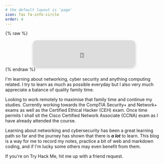 ```yaml
---
# the default layout is 'page'
icon: fas fa-info-circle
order: 4
---
```


{% raw %}
<div style="text-align: center;">
  <iframe
    src="https://tryhackme.com/api/v2/badges/public-profile?userPublicId=2634564"
    width="327"
    height="84"
    frameborder="0"
    scrolling="no"
    style="
      border-radius: 12px;
      box-shadow: 0px 4px 8px rgba(0, 0, 0, 0.2);
      background-color: transparent;
    "
  >
  </iframe>
</div>
{% endraw %}

I'm learning about networking, cyber security and anything computing related. I
try to learn as much as possible everyday but I also very much appreciate a
balance of quality family time. 

Looking to work remotely to maximise that family time and continue my studies.
Currently working towards the CompTIA Security+ and Network+ exams as well as
the Certified Ethical Hacker (CEH) exam. Once time permits I shall sit the Cisco
Certified Network Associate (CCNA) exam as I have already attended the course.

Learning about networking and cybersecurity has been a great learning path so
far and the journey has shown that there is ***a lot*** to learn. This blog is a
way for me to record my notes, practice a bit of web and markdown coding, and if
I'm lucky some others may even benefit from them. 

If you're on Try Hack Me, hit me up with a friend request.
<!-- > Add Markdown syntax content to file `_tabs/about.md`{: .filepath } and it will show up on this page. -->
<!-- {: .prompt-tip } -->
